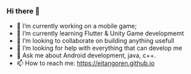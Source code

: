 ### Hi there 👋

- 🔭 I’m currently working on a mobile game;
- 🌱 I’m currently learning Flutter & Unity Game developmemt
- 👯 I’m looking to collaborate on building anything usefull
- 🤔 I’m looking for help with everything that can develop me
- 💬 Ask me about Android development, java, c++.
- 📫 How to reach me: https://eitangoren.github.io
